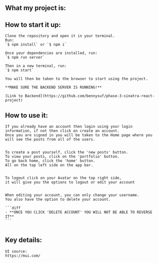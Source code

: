 ## What my project is:

## How to start it up:
    Clone the repository and open it in your terminal. 
    Run:
    `$ npm install` or `$ npm i`

    Once your dependencies are installed, run:
    `$ npm run server`

    Then in a new terminal, run:
    `$ npm start`

    You will then be taken to the browser to start using the project.

    **MAKE SURE THE BACKEND SERVER IS RUNNING!**

    [Link to Backend](https://github.com/bennysuf/phase-3-sinatra-react-project)



## How to use it:
    If you already have an account then login using your login information, if not then click on create an account. 
    Once you are signed in you will be taken to the Home page where you will see the posts from all of the users.
<img>

    To create a post yourself, click the 'new posts' button. 
    To view your posts, click on the 'portfolio' button. 
    To go back home, click the 'home' button.
    All on the top left side on the app bar.
<img>

    To logout click on your Avatar on the top right side,
    it will give you the options to logout or edit your account 
<img>

    When editing your account, you can only change your username. 
    You also have the option to delete your account. 

    ```diff
    - **ONCE YOU CLICK 'DELETE ACCOUNT' YOU WILL NOT BE ABLE TO REVERSE IT**
    ```
<img>

## Key details:
    UI source: 
    https://mui.com/